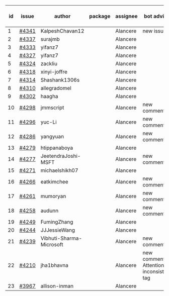 | id | issue | author | package | assignee | bot advice | created date of issue | target release date | date from target |
| ------ | ------ | ------ | ------ | ------ | ------ | ------ | ------ | :-----: |
| 1 | [#4341](https://github.com/Azure/sdk-release-request/issues/4341) | KalpeshChavan12 |  | Alancere | new issue. | 07-15 | 08-25 |  |
| 2 | [#4337](https://github.com/Azure/sdk-release-request/issues/4337) | surajmb |  | Alancere |  | 07-13 | 07-28 |  |
| 3 | [#4333](https://github.com/Azure/sdk-release-request/issues/4333) | yifanz7 |  | Alancere |  | 07-11 | 07-28 |  |
| 4 | [#4327](https://github.com/Azure/sdk-release-request/issues/4327) | yifanz7 |  | Alancere |  | 07-11 | 07-28 |  |
| 5 | [#4324](https://github.com/Azure/sdk-release-request/issues/4324) | zackliu |  | Alancere |  | 07-10 | 07-28 |  |
| 6 | [#4318](https://github.com/Azure/sdk-release-request/issues/4318) | xinyi-joffre |  | Alancere |  | 07-07 | 07-28 |  |
| 7 | [#4314](https://github.com/Azure/sdk-release-request/issues/4314) | Shashank1306s |  | Alancere |  | 07-03 | 07-28 |  |
| 8 | [#4310](https://github.com/Azure/sdk-release-request/issues/4310) | allegradomel |  | Alancere |  | 06-29 | 07-28 |  |
| 9 | [#4302](https://github.com/Azure/sdk-release-request/issues/4302) | haagha |  | Alancere |  | 06-29 | 07-28 |  |
| 10 | [#4298](https://github.com/Azure/sdk-release-request/issues/4298) | jmmscript |  | Alancere | new comment. | 06-28 | 07-28 |  |
| 11 | [#4296](https://github.com/Azure/sdk-release-request/issues/4296) | yuc-Li |  | Alancere | new comment. | 06-28 | 07-28 |  |
| 12 | [#4286](https://github.com/Azure/sdk-release-request/issues/4286) | yangyuan |  | Alancere | new comment. | 06-27 | 07-28 |  |
| 13 | [#4279](https://github.com/Azure/sdk-release-request/issues/4279) | htippanaboya |  | Alancere |  | 06-26 | 07-28 |  |
| 14 | [#4277](https://github.com/Azure/sdk-release-request/issues/4277) | JeetendraJoshi-MSFT |  | Alancere | new comment. | 06-26 | 07-28 |  |
| 15 | [#4271](https://github.com/Azure/sdk-release-request/issues/4271) | michaelshikh07 |  | Alancere |  | 06-25 | 07-28 |  |
| 16 | [#4266](https://github.com/Azure/sdk-release-request/issues/4266) | eatkimchee |  | Alancere | new comment. | 06-23 | 07-28 |  |
| 17 | [#4261](https://github.com/Azure/sdk-release-request/issues/4261) | mumoryan |  | Alancere | new comment. | 06-21 | 07-28 |  |
| 18 | [#4258](https://github.com/Azure/sdk-release-request/issues/4258) | audunn |  | Alancere | new comment. | 06-21 | 07-28 |  |
| 19 | [#4249](https://github.com/Azure/sdk-release-request/issues/4249) | FumingZhang |  | Alancere |  | 06-14 | 07-28 |  |
| 20 | [#4244](https://github.com/Azure/sdk-release-request/issues/4244) | JJJessieWang |  | Alancere |  | 06-13 | 07-28 |  |
| 21 | [#4239](https://github.com/Azure/sdk-release-request/issues/4239) | Vibhuti-Sharma-Microsoft |  | Alancere | new comment. | 06-09 | 07-14 |  |
| 22 | [#4210](https://github.com/Azure/sdk-release-request/issues/4210) | jha1bhavna |  | Alancere | new comment. Attention to inconsistent tag | 05-29 | 06-23 |  |
| 23 | [#3967](https://github.com/Azure/sdk-release-request/issues/3967) | allison-inman |  | Alancere |  | 03-22 | 04-28 |  |

